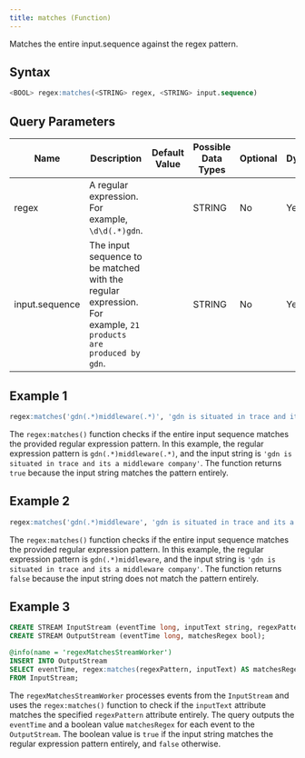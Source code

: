 ```yaml
---
title: matches (Function)
---
```


Matches the entire input.sequence against the regex pattern.

## Syntax

```sql
<BOOL> regex:matches(<STRING> regex, <STRING> input.sequence)
```

## Query Parameters

| Name | Description  | Default Value | Possible Data Types | Optional | Dynamic |
|------|--------------|---------------|---------------------|----------|---------|
| regex   | A regular expression. For example, `\d\d(.*)gdn`. |       | STRING  | No | Yes |
| input.sequence | The input sequence to be matched with the regular expression. For example, `21 products are produced by gdn`. |               | STRING  | No    | Yes |

## Example 1

```sql
regex:matches('gdn(.*)middleware(.*)', 'gdn is situated in trace and its a middleware company')
```

The `regex:matches()` function checks if the entire input sequence matches the provided regular expression pattern. In this example, the regular expression pattern is `gdn(.*)middleware(.*)`, and the input string is `'gdn is situated in trace and its a middleware company'`. The function returns `true` because the input string matches the pattern entirely.

## Example 2

```sql
regex:matches('gdn(.*)middleware', 'gdn is situated in trace and its a middleware company')
```

The `regex:matches()` function checks if the entire input sequence matches the provided regular expression pattern. In this example, the regular expression pattern is `gdn(.*)middleware`, and the input string is `'gdn is situated in trace and its a middleware company'`. The function returns `false` because the input string does not match the pattern entirely.

## Example 3

```sql
CREATE STREAM InputStream (eventTime long, inputText string, regexPattern string);
CREATE STREAM OutputStream (eventTime long, matchesRegex bool);

@info(name = 'regexMatchesStreamWorker')
INSERT INTO OutputStream
SELECT eventTime, regex:matches(regexPattern, inputText) AS matchesRegex
FROM InputStream;
```

The `regexMatchesStreamWorker` processes events from the `InputStream` and uses the `regex:matches()` function to check if the `inputText` attribute matches the specified `regexPattern` attribute entirely. The query outputs the `eventTime` and a boolean value `matchesRegex` for each event to the `OutputStream`. The boolean value is `true` if the input string matches the regular expression pattern entirely, and `false` otherwise.
